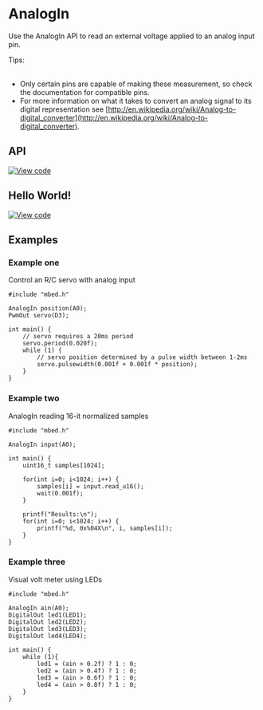# AnalogIn

Use the AnalogIn API to read an external voltage applied to an analog input pin. 

<span class="tips">Tips:</br>
</br>
* Only certain pins are capable of making these measurement, so check the documentation for compatible pins. 
* For more information on what it takes to convert an analog signal to its digital representation see [http://en.wikipedia.org/wiki/Analog-to-digital_converter](http://en.wikipedia.org/wiki/Analog-to-digital_converter).   

</span>

## API

[![View code](https://www.mbed.com/embed/?type=library)](https://developer.mbed.org/users/mbed_official/code/mbed/docs/tip/classmbed_1_1AnalogIn.html) 

## Hello World!

[![View code](https://www.mbed.com/embed/?url=https://developer.mbed.org/teams/mbed/code/AnalogIn-HelloWorld/)](https://developer.mbed.org/teams/mbed/code/AnalogIn-HelloWorld/file/tip/main.cpp) 


## Examples

### Example one

Control an R/C servo with analog input

```
#include "mbed.h"

AnalogIn position(A0);
PwmOut servo(D3);

int main() {
    // servo requires a 20ms period    
    servo.period(0.020f);
    while (1) {
        // servo position determined by a pulse width between 1-2ms
        servo.pulsewidth(0.001f + 0.001f * position);
    }
}
```   
### Example two

AnalogIn reading 16-it normalized samples

```
#include "mbed.h"

AnalogIn input(A0);

int main() {
    uint16_t samples[1024];

    for(int i=0; i<1024; i++) {
        samples[i] = input.read_u16();
        wait(0.001f);
    }

    printf("Results:\n");
    for(int i=0; i<1024; i++) {
        printf("%d, 0x%04X\n", i, samples[i]);
    }
}   
```   

### Example three

Visual volt meter using LEDs

```
#include "mbed.h"

AnalogIn ain(A0);
DigitalOut led1(LED1);
DigitalOut led2(LED2);
DigitalOut led3(LED3);
DigitalOut led4(LED4);

int main() {
    while (1){
        led1 = (ain > 0.2f) ? 1 : 0;
        led2 = (ain > 0.4f) ? 1 : 0;
        led3 = (ain > 0.6f) ? 1 : 0;
        led4 = (ain > 0.8f) ? 1 : 0;
    }
}
```
